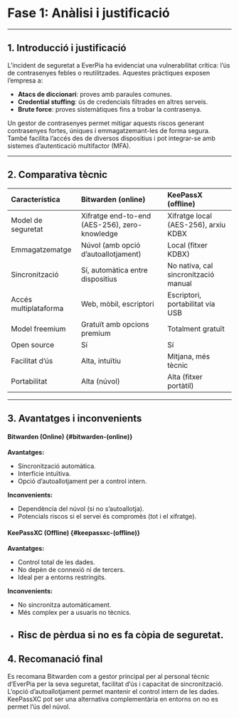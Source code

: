 # **Fase 1: Anàlisi i justificació**

---

## 1. **Introducció i justificació**

L’incident de seguretat a EverPia ha evidenciat una vulnerabilitat crítica: l’ús de contrasenyes febles o reutilitzades. Aquestes pràctiques exposen l’empresa a:

* **Atacs de diccionari**: proves amb paraules comunes.  
* **Credential stuffing**: ús de credencials filtrades en altres serveis.  
* **Brute force**: proves sistemàtiques fins a trobar la contrasenya.

Un gestor de contrasenyes permet mitigar aquests riscos generant contrasenyes fortes, úniques i emmagatzemant-les de forma segura. També facilita l’accés des de diversos dispositius i pot integrar-se amb sistemes d’autenticació multifactor (MFA).

---

## 2. **Comparativa tècnic**

| Característica | Bitwarden (online) | KeePassX (offline) |
| :---- | :---- | :---- |
| Model de seguretat | Xifratge end-to-end (AES-256), zero-knowledge | Xifratge local (AES-256), arxiu KDBX |
| Emmagatzematge | Núvol (amb opció d’autoallotjament) | Local (fitxer KDBX) |
| Sincronització | Sí, automàtica entre dispositius | No nativa, cal sincronització manual |
| Accés multiplataforma | Web, mòbil, escriptori | Escriptori, portabilitat via USB |
| Model freemium | Gratuït amb opcions premium | Totalment gratuït |
| Open source | Sí | Sí |
| Facilitat d’ús | Alta, intuïtiu | Mitjana, més tècnic |
| Portabilitat | Alta (núvol) | Alta (fitxer portàtil) |

---

## 3. **Avantatges i inconvenients**

#### **Bitwarden (Online)** {#bitwarden-(online)}

**Avantatges:**

* Sincronització automàtica.  
* Interfície intuïtiva.  
* Opció d’autoallotjament per a control intern.

**Inconvenients:**

* Dependència del núvol (si no s’autoallotja).  
* Potencials riscos si el servei és compromès (tot i el xifratge).

#### **KeePassXC (Offline)** {#keepassxc-(offline)}

**Avantatges:**

* Control total de les dades.  
* No depèn de connexió ni de tercers.  
* Ideal per a entorns restringits.

**Inconvenients:**

* No sincronitza automàticament.  
* Més complex per a usuaris no tècnics.  
* Risc de pèrdua si no es fa còpia de seguretat.  
  ---

## 4. **Recomanació final**

Es recomana Bitwarden com a gestor principal per al personal tècnic d’EverPia per la seva seguretat, facilitat d’ús i capacitat de sincronització. L’opció d’autoallotjament permet mantenir el control intern de les dades. KeePassXC pot ser una alternativa complementària en entorns on no es permet l’ús del núvol.

